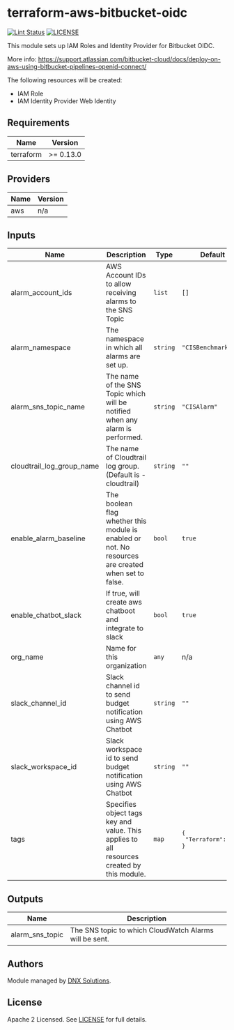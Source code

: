 # terraform-aws-bitbucket-oidc

[![Lint Status](https://github.com/DNXLabs/terraform-aws-bitbucket-oidc/workflows/Lint/badge.svg)](https://github.com/DNXLabs/terraform-aws-bitbucket-oidc/actions)
[![LICENSE](https://img.shields.io/github/license/DNXLabs/terraform-aws-bitbucket-oidc)](https://github.com/DNXLabs/terraform-aws-bitbucket-oidc/blob/master/LICENSE)

This module sets up IAM Roles and Identity Provider for Bitbucket OIDC.

More info: https://support.atlassian.com/bitbucket-cloud/docs/deploy-on-aws-using-bitbucket-pipelines-openid-connect/

The following resources will be created:
 
 - IAM Role
 - IAM Identity Provider Web Identity

<!--- BEGIN_TF_DOCS --->

## Requirements

| Name | Version |
|------|---------|
| terraform | >= 0.13.0 |

## Providers

| Name | Version |
|------|---------|
| aws | n/a |

## Inputs

| Name | Description | Type | Default | Required |
|------|-------------|------|---------|:--------:|
| alarm\_account\_ids | AWS Account IDs to allow receiving alarms to the SNS Topic | `list` | `[]` | no |
| alarm\_namespace | The namespace in which all alarms are set up. | `string` | `"CISBenchmark"` | no |
| alarm\_sns\_topic\_name | The name of the SNS Topic which will be notified when any alarm is performed. | `string` | `"CISAlarm"` | no |
| cloudtrail\_log\_group\_name | The name of Cloudtrail log group. (Default is <org-name>-cloudtrail) | `string` | `""` | no |
| enable\_alarm\_baseline | The boolean flag whether this module is enabled or not. No resources are created when set to false. | `bool` | `true` | no |
| enable\_chatbot\_slack | If true, will create aws chatboot and integrate to slack | `bool` | `true` | no |
| org\_name | Name for this organization | `any` | n/a | yes |
| slack\_channel\_id | Slack channel id to send budget notification using AWS Chatbot | `string` | `""` | no |
| slack\_workspace\_id | Slack workspace id to send budget notification using AWS Chatbot | `string` | `""` | no |
| tags | Specifies object tags key and value. This applies to all resources created by this module. | `map` | <pre>{<br>  "Terraform": true<br>}</pre> | no |

## Outputs

| Name | Description |
|------|-------------|
| alarm\_sns\_topic | The SNS topic to which CloudWatch Alarms will be sent. |

<!--- END_TF_DOCS --->

## Authors

Module managed by [DNX Solutions](https://github.com/DNXLabs).

## License

Apache 2 Licensed. See [LICENSE](https://github.com/DNXLabs/terraform-aws-bitbucket-oidc/blob/master/LICENSE) for full details.
